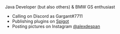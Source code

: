 Java Developer (but also others) & BMW GS enthusiast

- Calling on Discord as Gargant#7711
- Publishing plugins on [Spigot](https://www.spigotmc.org/members/gargant0373.576744/)
- Posting pictures on Instagram [@alexdespan](https://www.instagram.com/alexdespan/)
